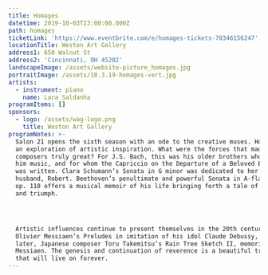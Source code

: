 ```yaml
---
title: Homages
datetime: 2019-10-03T23:00:00.000Z
path: homages
ticketLink: 'https://www.eventbrite.com/e/homages-tickets-70346156247'
locationTitle: Weston Art Gallery
address1: 650 Walnut St
address2: 'Cincinnati, OH 45202'
landscapeImage: /assets/website-picture_homages.jpg
portraitImage: /assets/10.3.19-homages-vert.jpg
artists:
  - instrument: piano
    name: Lara Saldanha
programItems: []
sponsors:
  - logo: /assets/wag-logo.png
    title: Weston Art Gallery
programNotes: >-
  Salon 21 opens the sixth season with an ode to the creative muses. Homages is
  an exploration of artistic inspiration. What were the forces that made such
  composers truly great? For J.S. Bach, this was his older brothers who taught
  him music, and for whom the Capriccio on the Departure of a Beloved Brother
  was written. Clara Schumann’s Sonata in G minor was dedicated to her beloved
  husband, Robert. Beethoven’s penultimate and powerful Sonata in A-flat Major,
  op. 110 offers a musical memoir of his life bringing forth a tale of despair
  and triumph. 




  Artistic influences continue to present themselves in the 20th century with
  Olivier Messiaen’s Preludes in imitation of his idol Claude Debussy, and
  later, Japanese composer Toru Takemitsu’s Rain Tree Sketch II, memorializing
  Messiaen. The genesis and continuation of reverence is a beautiful tradition
  that will live on forever.
---
```


